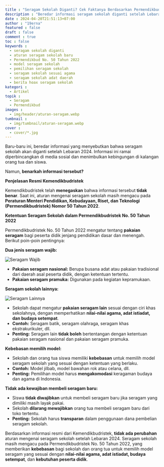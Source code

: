 ```yaml
---
title : "Seragam Sekolah Diganti? Cek Faktanya Berdasarkan Permendikbud No. 50 Tahun 2022"
description : "Beredar informasi seragam sekolah diganti setelah Lebaran 2024. Sesuai Permendikbud No. 50/2022, aturan seragam terbaru memberi keleluasaan pemilihan model"
date : 2024-04-20T21:51:13+07:00
author : "19erna"
featured : false
draft : false
comment : true
toc : false
keywords : 
  - seragam sekolah diganti
  - aturan seragam sekolah baru
  - Permendikbud No. 50 Tahun 2022
  - model seragam sekolah
  - pemilihan seragam sekolah
  - seragam sekolah sesuai agama
  - seragam sekolah adat daerah
  - berita hoax seragam sekolah
kategori : 
  - Artikel
topik :
  - Seragam
  - Permendikbud
images : 
  - img/header/aturan-seragam.webp
tumbnail : 
  - img/tumbnail/aturan-seragam.webp
cover : 
  - cover/*.jpg
---
```


Baru-baru ini, beredar informasi yang menyebutkan bahwa seragam sekolah akan diganti setelah Lebaran 2024. Informasi ini ramai diperbincangkan di media sosial dan menimbulkan kebingungan di kalangan orang tua dan siswa. 

Namun, **benarkah informasi tersebut?**

**Penjelasan Resmi Kemendikbudristek**

Kemendikbudristek telah **menegaskan** bahwa informasi tersebut **tidak benar**. Saat ini, aturan mengenai seragam sekolah masih mengacu pada **Peraturan Menteri Pendidikan, Kebudayaan, Riset, dan Teknologi (Permendikbudristek) Nomor 50 Tahun 2022**. 

**Ketentuan Seragam Sekolah dalam Permendikbudristek No. 50 Tahun 2022**

Permendikbudristek No. 50 Tahun 2022 mengatur tentang **pakaian seragam** bagi peserta didik jenjang pendidikan dasar dan menengah. Berikut poin-poin pentingnya:

**Dua jenis seragam wajib:**

![Seragam Wajib](/img/artikel/seragam-1.jpg)

* **Pakaian seragam nasional:** Berupa busana adat atau pakaian tradisional dari daerah asal peserta didik, dengan ketentuan tertentu.
* **Pakaian seragam pramuka:** Digunakan pada kegiatan kepramukaan.

**Seragam sekolah lainnya:**

![Seragam Lainnya](/img/artikel/seragam-2.jpg)

* Sekolah dapat mengatur **pakaian seragam lain** sesuai dengan ciri khas sekolahnya, dengan memperhatikan **nilai-nilai agama, adat istiadat, dan budaya setempat**. 
* **Contoh:** Seragam batik, seragam olahraga, seragam khas ekstrakurikuler, dll.
* **Penting:** Seragam lain **tidak boleh** bertentangan dengan ketentuan pakaian seragam nasional dan pakaian seragam pramuka.

**Kebebasan memilih model:**

* Sekolah dan orang tua siswa memiliki **kebebasan** untuk memilih model seragam sekolah yang sesuai dengan ketentuan yang berlaku.
* **Contoh:** Model jilbab, model bawahan rok atau celana, dll.
* **Penting:** Pemilihan model harus **mengakomodasi** keragaman budaya dan agama di Indonesia.

**Tidak ada kewajiban membeli seragam baru:**

* Siswa **tidak diwajibkan** untuk membeli seragam baru jika seragam yang dimiliki masih layak pakai.
* Sekolah **dilarang mewajibkan** orang tua membeli seragam baru dari toko tertentu.
* **Penting:** Sekolah harus **transparan** dalam penggunaan dana pembelian seragam sekolah.

Berdasarkan informasi resmi dari Kemendikbudristek, **tidak ada perubahan** aturan mengenai seragam sekolah setelah Lebaran 2024. Seragam sekolah masih mengacu pada Permendikbudristek No. 50 Tahun 2022, yang memberikan **kebebasan** bagi sekolah dan orang tua untuk memilih model seragam yang sesuai dengan **nilai-nilai agama, adat istiadat, budaya setempat**, dan **kebutuhan peserta didik**.